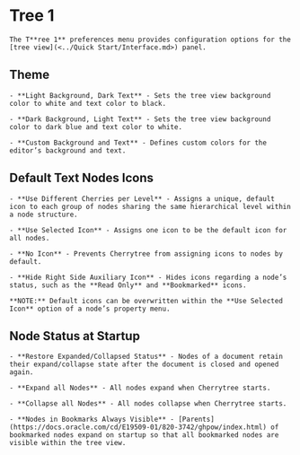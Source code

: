 
# Tree 1


	The T**ree 1** preferences menu provides configuration options for the [tree view](<../Quick Start/Interface.md>) panel.

 ## Theme

	- **Light Background, Dark Text** - Sets the tree view background color to white and text color to black.

	- **Dark Background, Light Text** - Sets the tree view background color to dark blue and text color to white.

	- **Custom Background and Text** - Defines custom colors for the editor’s background and text.

 ## Default Text Nodes Icons

	- **Use Different Cherries per Level** - Assigns a unique, default icon to each group of nodes sharing the same hierarchical level within a node structure.

	- **Use Selected Icon** - Assigns one icon to be the default icon for all nodes.

	- **No Icon** - Prevents Cherrytree from assigning icons to nodes by default.

	- **Hide Right Side Auxiliary Icon** - Hides icons regarding a node’s status, such as the **Read Only** and **Bookmarked** icons.

	**NOTE:** Default icons can be overwritten within the **Use Selected Icon** option of a node’s property menu.

 ## Node Status at Startup

	- **Restore Expanded/Collapsed Status** - Nodes of a document retain their expand/collapse state after the document is closed and opened again.

	- **Expand all Nodes** - All nodes expand when Cherrytree starts.

	- **Collapse all Nodes** - All nodes collapse when Cherrytree starts.

	- **Nodes in Bookmarks Always Visible** - [Parents](https://docs.oracle.com/cd/E19509-01/820-3742/ghpow/index.html) of bookmarked nodes expand on startup so that all bookmarked nodes are visible within the tree view.
	